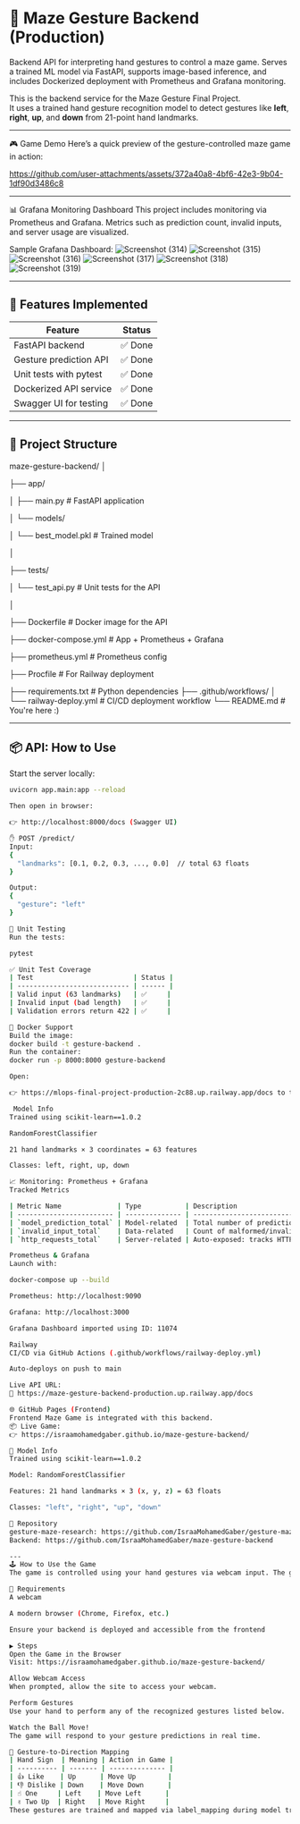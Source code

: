 # 🧠 Maze Gesture Backend (Production)
Backend API for interpreting hand gestures to control a maze game. Serves a trained ML model via FastAPI, supports image-based inference, and includes Dockerized deployment with Prometheus and Grafana monitoring.

This is the backend service for the Maze Gesture Final Project.  
It uses a trained hand gesture recognition model to detect gestures like **left**, **right**, **up**, and **down** from 21-point hand landmarks.

---
🎮 Game Demo
Here’s a quick preview of the gesture-controlled maze game in action:

https://github.com/user-attachments/assets/372a40a8-4bf6-42e3-9b04-1df90d3486c8

---

📊 Grafana Monitoring Dashboard
This project includes monitoring via Prometheus and Grafana. Metrics such as prediction count, invalid inputs, and server usage are visualized.

Sample Grafana Dashboard:
![Screenshot (314)](https://github.com/user-attachments/assets/5dc7131d-faa6-421d-a4af-2b9ae489e0a1)
![Screenshot (315)](https://github.com/user-attachments/assets/8d1b2324-edca-4c0c-b246-412b574cc7c7)
![Screenshot (316)](https://github.com/user-attachments/assets/0527435e-2651-4e4c-be3b-98a5d2300c9a)
![Screenshot (317)](https://github.com/user-attachments/assets/3c7e337b-910f-406b-8c6a-a34554d803a6)
![Screenshot (318)](https://github.com/user-attachments/assets/64c030b8-51e4-4f0f-afba-240f3d1091b5)
![Screenshot (319)](https://github.com/user-attachments/assets/d8ef758a-dde2-49ae-8112-210c55fb40ed)

---
## 🚀 Features Implemented

| Feature                     | Status |
|----------------------------|--------|
| FastAPI backend            | ✅ Done |
| Gesture prediction API     | ✅ Done |
| Unit tests with pytest     | ✅ Done |
| Dockerized API service     | ✅ Done |
| Swagger UI for testing     | ✅ Done |

---

## 📁 Project Structure

maze-gesture-backend/
│

├── app/

│ ├── main.py # FastAPI application

│ └── models/

│ └── best_model.pkl # Trained model

│

├── tests/

│ └── test_api.py # Unit tests for the API

│

├── Dockerfile # Docker image for the API

├── docker-compose.yml # App + Prometheus + Grafana

├── prometheus.yml # Prometheus config

├── Procfile # For Railway deployment

├── requirements.txt # Python dependencies
├── .github/workflows/
│ └── railway-deploy.yml # CI/CD deployment workflow
└── README.md # You're here :)


---

## 📦 API: How to Use

Start the server locally:

```bash
uvicorn app.main:app --reload

Then open in browser:

👉 http://localhost:8000/docs (Swagger UI)

✋ POST /predict/
Input:
{
  "landmarks": [0.1, 0.2, 0.3, ..., 0.0]  // total 63 floats
}

Output:
{
  "gesture": "left"
}

🧪 Unit Testing
Run the tests:

pytest

✅ Unit Test Coverage
| Test                         | Status |
| ---------------------------- | ------ |
| Valid input (63 landmarks)   | ✅     | 
| Invalid input (bad length)   | ✅     |
| Validation errors return 422 | ✅     |

🐳 Docker Support
Build the image:
docker build -t gesture-backend .
Run the container:
docker run -p 8000:8000 gesture-backend

Open:

👉 https://mlops-final-project-production-2c88.up.railway.app/docs to test the API

 Model Info
Trained using scikit-learn==1.0.2

RandomForestClassifier

21 hand landmarks × 3 coordinates = 63 features

Classes: left, right, up, down

📈 Monitoring: Prometheus + Grafana
Tracked Metrics

| Metric Name              | Type           | Description                                        |
| ------------------------ | -------------- | -------------------------------------------------- |
| `model_prediction_total` | Model-related  | Total number of predictions made                   |
| `invalid_input_total`    | Data-related   | Count of malformed/invalid inputs                  |
| `http_requests_total`    | Server-related | Auto-exposed: tracks HTTP traffic by status/method |

Prometheus & Grafana
Launch with:

docker-compose up --build

Prometheus: http://localhost:9090

Grafana: http://localhost:3000

Grafana Dashboard imported using ID: 11074

Railway
CI/CD via GitHub Actions (.github/workflows/railway-deploy.yml)

Auto-deploys on push to main

Live API URL:
🔗 https://maze-gesture-backend-production.up.railway.app/docs

🌐 GitHub Pages (Frontend)
Frontend Maze Game is integrated with this backend.
📦 Live Game:
👉 https://israamohamedgaber.github.io/maze-gesture-backend/

🧠 Model Info
Trained using scikit-learn==1.0.2

Model: RandomForestClassifier

Features: 21 hand landmarks × 3 (x, y, z) = 63 floats

Classes: "left", "right", "up", "down"

🔗 Repository
gesture-maze-research: https://github.com/IsraaMohamedGaber/gesture-maze-research
Backend: https://github.com/IsraaMohamedGaber/maze-gesture-backend

---
🕹️ How to Use the Game
The game is controlled using your hand gestures via webcam input. The gestures are captured in real time and sent to the backend API, which classifies them into movement directions for the game.

🔧 Requirements
A webcam

A modern browser (Chrome, Firefox, etc.)

Ensure your backend is deployed and accessible from the frontend

▶️ Steps
Open the Game in the Browser
Visit: https://israamohamedgaber.github.io/maze-gesture-backend/

Allow Webcam Access
When prompted, allow the site to access your webcam.

Perform Gestures
Use your hand to perform any of the recognized gestures listed below.

Watch the Ball Move!
The game will respond to your gesture predictions in real time.

🤖 Gesture-to-Direction Mapping
| Hand Sign  | Meaning | Action in Game |
| ---------- | ------- | -------------- |
| 👍 Like    | Up      | Move Up        |
| 👎 Dislike | Down    | Move Down      |
| ☝️ One     | Left    | Move Left      |
| ✌️ Two Up  | Right   | Move Right     |
These gestures are trained and mapped via label_mapping during model training. Make sure your dataset matches these labels.
